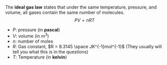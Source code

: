 The **ideal gas law** states that under the same temperature, pressure, and volume, all gases contain the same number of molecules.
$$
PV=nRT
$$
* $P$: pressure (in **pascal**)
* $V$: volume (in $m^3$)
* $n$: number of moles
* $R$: Gas constant, $R = 8.3145 \space JK^{-1}mol^{-1}$ (They usually will tell you what this is in the questions)
* $T$: Temperature (in **kelvin**)
